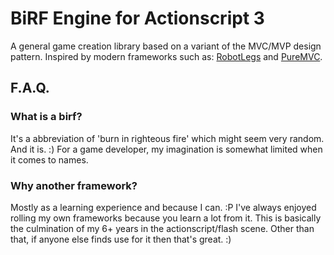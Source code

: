 # BiRF Engine for Actionscript 3

A general game creation library based on a variant of the MVC/MVP design pattern. Inspired by modern frameworks such as: [RobotLegs](http://www.robotlegs.com) and [PureMVC](http://puremvc.org).

## F.A.Q.

### What is a birf?

It's a abbreviation of 'burn in righteous fire' which might seem very random. And it is. :) For a game developer, my imagination is somewhat limited when it comes to names.

### Why another framework?

Mostly as a learning experience and because I can. :P I've always enjoyed rolling my own frameworks because you learn a lot from it. This is basically the culmination of my 6+ years in the actionscript/flash scene. Other than that, if anyone else finds use for it then that's great. :)
